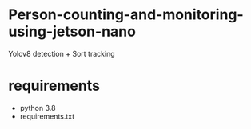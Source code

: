 # Person-counting-and-monitoring-using-jetson-nano
Yolov8 detection + Sort tracking

# requirements
- python 3.8
- requirements.txt

